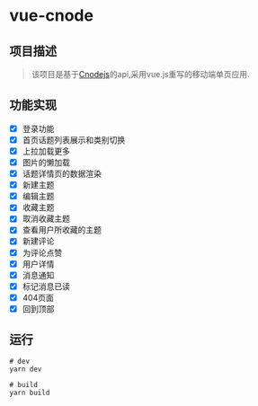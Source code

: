 # vue-cnode

## 项目描述
> 该项目是基于[Cnodejs](https://cnodejs.org)的api,采用vue.js重写的移动端单页应用.

## 功能实现
* [x] 登录功能
* [x] 首页话题列表展示和类别切换
* [x] 上拉加载更多
* [x] 图片的懒加载
* [x] 话题详情页的数据渲染
* [x] 新建主题
* [x] 编辑主题
* [x] 收藏主题
* [x] 取消收藏主题
* [x] 查看用户所收藏的主题
* [x] 新建评论
* [x] 为评论点赞
* [x] 用户详情
* [x] 消息通知
* [x] 标记消息已读
* [x] 404页面
* [x] 回到顶部

## 运行
```
# dev
yarn dev

# build
yarn build
```

